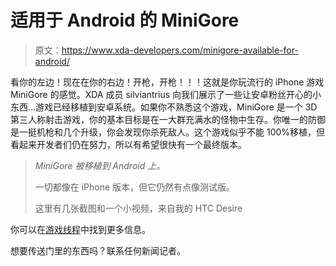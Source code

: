 # 适用于 Android 的 MiniGore

> 原文：<https://www.xda-developers.com/minigore-available-for-android/>

看你的左边！现在在你的右边！开枪，开枪！！！这就是你玩流行的 iPhone 游戏 MiniGore 的感觉。XDA 成员 silviantrius 向我们展示了一些让安卓粉丝开心的小东西...游戏已经移植到安卓系统。如果你不熟悉这个游戏，MiniGore 是一个 3D 第三人称射击游戏，你的基本目标是在一大群充满水的怪物中生存。你唯一的防御是一挺机枪和几个升级，你会发现你杀死敌人。这个游戏似乎不能 100%移植，但看起来开发者们仍在努力，所以有希望很快有一个最终版本。

> *MiniGore 被移植到 Android 上。*
> 
> 一切都像在 iPhone 版本，但它仍然有点像测试版。
> 
> 这里有几张截图和一个小视频，来自我的 HTC Desire

你可以在[游戏线程](http://forum.xda-developers.com/showthread.php?t=849404)中找到更多信息。

想要传送门里的东西吗？联系任何新闻记者。